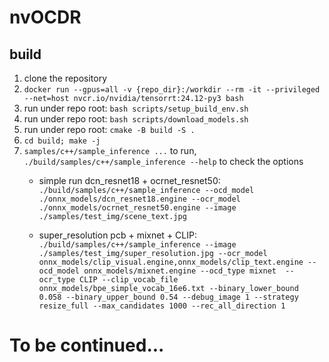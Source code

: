 # nvOCDR

## build 

1. clone the repository 
2. `docker run --gpus=all -v {repo_dir}:/workdir --rm -it --privileged --net=host nvcr.io/nvidia/tensorrt:24.12-py3 bash`
3. run under repo root: `bash scripts/setup_build_env.sh`
4. run under repo root: `bash scripts/download_models.sh`
5. run under repo root: `cmake -B build -S .`
6. `cd build; make -j`
7. `samples/c++/sample_inference ...` to run,  `./build/samples/c++/sample_inference --help` to check the options
   * simple run dcn_resnet18 + ocrnet_resnet50: `./build/samples/c++/sample_inference --ocd_model ./onnx_models/dcn_resnet18.engine --ocr_model ./onnx_models/ocrnet_resnet50.engine --image ./samples/test_img/scene_text.jpg`
   
   * super_resolution pcb + mixnet + CLIP: `./build/samples/c++/sample_inference --image ./samples/test_img/super_resolution.jpg --ocr_model onnx_models/clip_visual.engine,onnx_models/clip_text.engine --ocd_model onnx_models/mixnet.engine --ocd_type mixnet  --ocr_type CLIP --clip_vocab_file onnx_models/bpe_simple_vocab_16e6.txt --binary_lower_bound 0.058 --binary_upper_bound 0.54 --debug_image 1 --strategy resize_full --max_candidates 1000 --rec_all_direction 1`


# To be continued...